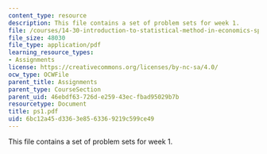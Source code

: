 ```yaml
---
content_type: resource
description: This file contains a set of problem sets for week 1.
file: /courses/14-30-introduction-to-statistical-method-in-economics-spring-2006/6bc12a45d3363e8563369219c599ce49_ps1.pdf
file_size: 48030
file_type: application/pdf
learning_resource_types:
- Assignments
license: https://creativecommons.org/licenses/by-nc-sa/4.0/
ocw_type: OCWFile
parent_title: Assignments
parent_type: CourseSection
parent_uid: 46ebdf63-726d-e259-43ec-fbad95029b7b
resourcetype: Document
title: ps1.pdf
uid: 6bc12a45-d336-3e85-6336-9219c599ce49
---
```

This file contains a set of problem sets for week 1.